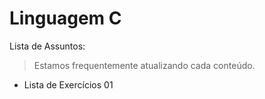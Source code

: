 # Linguagem C

Lista de Assuntos: 
> Estamos frequentemente atualizando cada conteúdo.

- Lista de Exercícios 01
